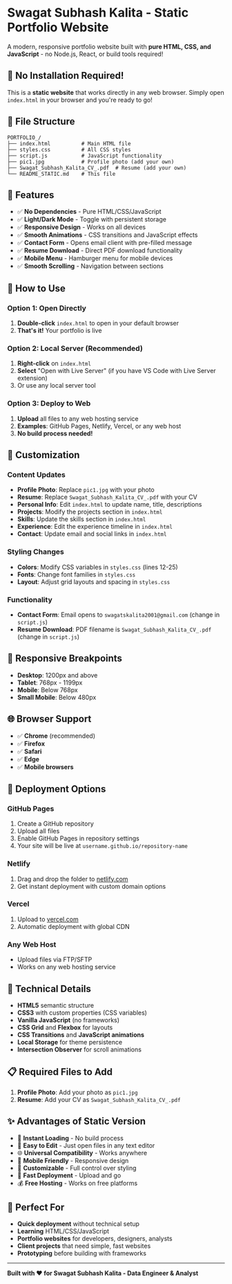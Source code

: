# Swagat Subhash Kalita - Static Portfolio Website

A modern, responsive portfolio website built with **pure HTML, CSS, and JavaScript** - no Node.js, React, or build tools required!

## 🚀 **No Installation Required!**

This is a **static website** that works directly in any web browser. Simply open `index.html` in your browser and you're ready to go!

## 📁 **File Structure**

```
PORTFOLIO_/
├── index.html          # Main HTML file
├── styles.css          # All CSS styles
├── script.js           # JavaScript functionality
├── pic1.jpg            # Profile photo (add your own)
├── Swagat_Subhash_Kalita_CV_.pdf  # Resume (add your own)
└── README_STATIC.md    # This file
```

## 🎯 **Features**

- ✅ **No Dependencies** - Pure HTML/CSS/JavaScript
- ✅ **Light/Dark Mode** - Toggle with persistent storage
- ✅ **Responsive Design** - Works on all devices
- ✅ **Smooth Animations** - CSS transitions and JavaScript effects
- ✅ **Contact Form** - Opens email client with pre-filled message
- ✅ **Resume Download** - Direct PDF download functionality
- ✅ **Mobile Menu** - Hamburger menu for mobile devices
- ✅ **Smooth Scrolling** - Navigation between sections

## 🚀 **How to Use**

### **Option 1: Open Directly**
1. **Double-click** `index.html` to open in your default browser
2. **That's it!** Your portfolio is live

### **Option 2: Local Server (Recommended)**
1. **Right-click** on `index.html`
2. **Select** "Open with Live Server" (if you have VS Code with Live Server extension)
3. Or use any local server tool

### **Option 3: Deploy to Web**
1. **Upload** all files to any web hosting service
2. **Examples**: GitHub Pages, Netlify, Vercel, or any web host
3. **No build process needed!**

## 🎨 **Customization**

### **Content Updates**
- **Profile Photo**: Replace `pic1.jpg` with your photo
- **Resume**: Replace `Swagat_Subhash_Kalita_CV_.pdf` with your CV
- **Personal Info**: Edit `index.html` to update name, title, descriptions
- **Projects**: Modify the projects section in `index.html`
- **Skills**: Update the skills section in `index.html`
- **Experience**: Edit the experience timeline in `index.html`
- **Contact**: Update email and social links in `index.html`

### **Styling Changes**
- **Colors**: Modify CSS variables in `styles.css` (lines 12-25)
- **Fonts**: Change font families in `styles.css`
- **Layout**: Adjust grid layouts and spacing in `styles.css`

### **Functionality**
- **Contact Form**: Email opens to `swagatskalita2001@gmail.com` (change in `script.js`)
- **Resume Download**: PDF filename is `Swagat_Subhash_Kalita_CV_.pdf` (change in `script.js`)

## 📱 **Responsive Breakpoints**

- **Desktop**: 1200px and above
- **Tablet**: 768px - 1199px  
- **Mobile**: Below 768px
- **Small Mobile**: Below 480px

## 🌐 **Browser Support**

- ✅ **Chrome** (recommended)
- ✅ **Firefox**
- ✅ **Safari**
- ✅ **Edge**
- ✅ **Mobile browsers**

## 🚀 **Deployment Options**

### **GitHub Pages**
1. Create a GitHub repository
2. Upload all files
3. Enable GitHub Pages in repository settings
4. Your site will be live at `username.github.io/repository-name`

### **Netlify**
1. Drag and drop the folder to [netlify.com](https://netlify.com)
2. Get instant deployment with custom domain options

### **Vercel**
1. Upload to [vercel.com](https://vercel.com)
2. Automatic deployment with global CDN

### **Any Web Host**
- Upload files via FTP/SFTP
- Works on any web hosting service

## 🔧 **Technical Details**

- **HTML5** semantic structure
- **CSS3** with custom properties (CSS variables)
- **Vanilla JavaScript** (no frameworks)
- **CSS Grid** and **Flexbox** for layouts
- **CSS Transitions** and **JavaScript animations**
- **Local Storage** for theme persistence
- **Intersection Observer** for scroll animations

## 📋 **Required Files to Add**

1. **Profile Photo**: Add your photo as `pic1.jpg`
2. **Resume**: Add your CV as `Swagat_Subhash_Kalita_CV_.pdf`

## ✨ **Advantages of Static Version**

- 🚀 **Instant Loading** - No build process
- 🔧 **Easy to Edit** - Just open files in any text editor
- 🌐 **Universal Compatibility** - Works anywhere
- 📱 **Mobile Friendly** - Responsive design
- 🎨 **Customizable** - Full control over styling
- 🚀 **Fast Deployment** - Upload and go
- 💰 **Free Hosting** - Works on free platforms

## 🎯 **Perfect For**

- **Quick deployment** without technical setup
- **Learning** HTML/CSS/JavaScript
- **Portfolio websites** for developers, designers, analysts
- **Client projects** that need simple, fast websites
- **Prototyping** before building with frameworks

---

**Built with ❤️ for Swagat Subhash Kalita - Data Engineer & Analyst**
